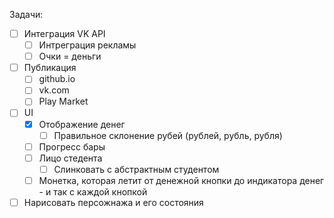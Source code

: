 Задачи:

* [ ] Интеграция VK API
	* [ ] Интреграция рекламы
	* [ ] Очки = деньги
* [ ] Публикация
	* [ ] github.io
	* [ ] vk.com
	* [ ] Play Market
* [ ] UI
	* [x] Отображение денег
		* [ ] Правильное склонение рубей (рублей, рубль, рубля)
	* [ ] Прогресс бары
	* [ ] Лицо стедента
		* [ ] Слинковать с абстрактным студентом
	* [ ] Монетка, которая летит от денежной кнопки до индикатора денег - и так с каждой кнопкой
* [ ] Нарисовать персожнажа и его состояния